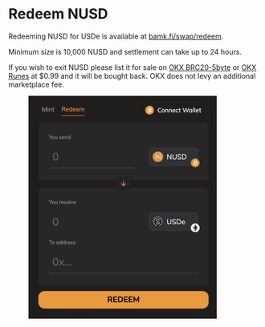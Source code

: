 # Redeem NUSD

Redeeming NUSD for USDe is available at [bamk.fi/swap/redeem](https://www.bamk.fi/swap/redeem).

Minimum size is 10,000 NUSD and settlement can take up to 24 hours.&#x20;

If you wish to exit NUSD please list it for sale on [OKX BRC20-5byte](https://www.okx.com/web3/marketplace/inscription/ordinals/token/%24NUSD) or [OKX Runes](https://www.okx.com/web3/marketplace/runes/token/NUSD%E2%80%A2NUSD%E2%80%A2NUSD%E2%80%A2NUSD/845005:178) at $0.99 and it will be bought back. OKX does not levy an additional marketplace fee.

<figure><img src="../.gitbook/assets/image (3).png" alt="" width="375"><figcaption></figcaption></figure>

